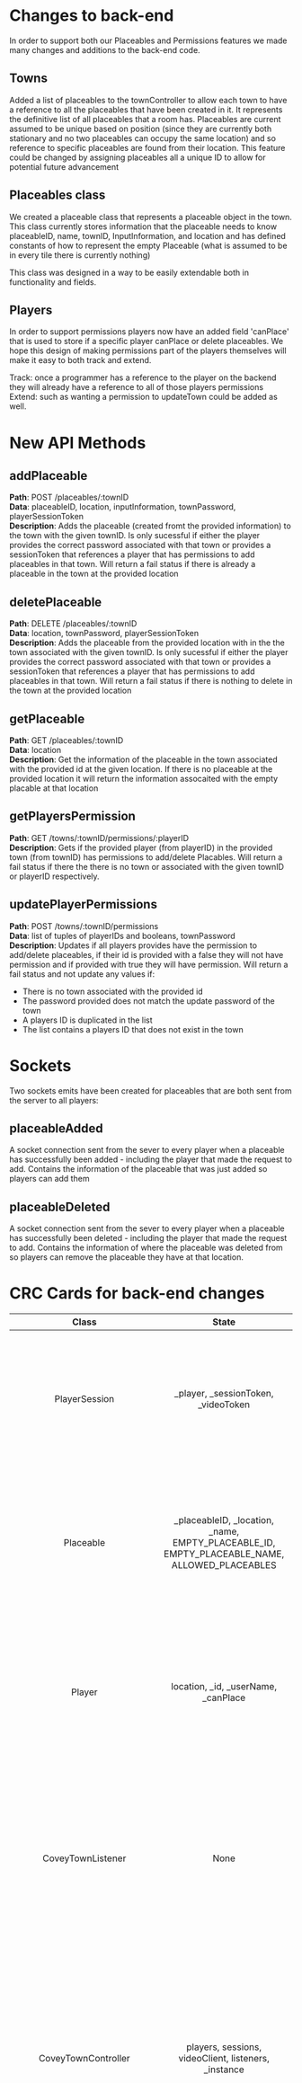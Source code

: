 # Changes to back-end

In order to support both our Placeables and Permissions features we made many changes and additions to the back-end code.

## Towns

Added a list of placeables to the townController to allow each town to have a reference to all the placeables that have been created in it.
It represents the definitive list of all placeables that a room has.
Placeables are current assumed to be unique based on position (since they are currently both stationary and no two placeables can occupy the same location)
and so reference to specific placeables are found from their location.
This feature could be changed by assigning placeables all a unique ID to allow for potential future advancement

## Placeables class

We created a placeable class that represents a placeable object in the town.
This class currently stores information that the placeable needs to know
placeableID, name, townID, InputInformation, and location
and has defined constants of how to represent the empty Placeable (what is assumed to be in every tile there is currently nothing)

This class was designed in a way to be easily extendable both in functionality and fields.

## Players

In order to support permissions players now have an added field 'canPlace' that is used to store if a specific player canPlace or delete placeables.
We hope this design of making permissions part of the players themselves will make it easy to both track and extend. 

Track: once a programmer has a reference to the player on the backend they will already have a reference to all of those players permissions <br />
Extend: such as wanting a permission to updateTown could be added as well.

# New API Methods

## addPlaceable

**Path**: POST /placeables/:townID <br />
**Data**: placeableID, location, inputInformation, townPassword, playerSessionToken <br />
**Description**: Adds the placeable (created fromt the provided information) to the town with the given townID. Is only sucessful if either the player provides the correct password associated with that town or provides a sessionToken that references a player that has permissions to add placeables in that town.
Will return a fail status if there is already a placeable in the town at the provided location

## deletePlaceable

**Path**: DELETE /placeables/:townID <br />
**Data**: location, townPassword, playerSessionToken <br />
**Description**: Adds the placeable from the provided location with in the the town associated with the given townID. Is only sucessful if either the player provides the correct password associated with that town or provides a sessionToken that references a player that has permissions to add placeables in that town.
Will return a fail status if there is nothing to delete in the town at the provided location

## getPlaceable

**Path**: GET /placeables/:townID <br />
**Data**: location <br />
**Description**: Get the information of the placeable in the town associated with the provided id at the given location.
If there is no placeable at the provided location it will return the information assocaited with the empty placable at that location

## getPlayersPermission

**Path**: GET /towns/:townID/permissions/:playerID <br />
**Description**: Gets if the provided player (from playerID) in the provided town (from townID) has permissions to add/delete Placables.
Will return a fail status if there the there is no town or associated with the given townID or playerID respectively.

## updatePlayerPermissions

**Path**: POST /towns/:townID/permissions <br />
**Data**: list of tuples of playerIDs and booleans, townPassword <br />
**Description**: Updates if all players provides have the permission to add/delete placeables, if their id is provided with a false they will not have permission and if provided with true they will have permission.
Will return a fail status and not update any values if:

- There is no town associated with the provided id
- The password provided does not match the update password of the town
- A players ID is duplicated in the list
- The list contains a players ID that does not exist in the town

# Sockets

Two sockets emits have been created for placeables that are both sent from the server to all players:

## placeableAdded

A socket connection sent from the sever to every player when a placeable has successfully been added - including the player that made the request to add.
Contains the information of the placeable that was just added so players can add them

## placeableDeleted

A socket connection sent from the sever to every player when a placeable has successfully been deleted - including the player that made the request to add.
Contains the information of where the placeable was deleted from so players can remove the placeable they have at that location.

# CRC Cards for back-end changes

Class | State | Responsibility | Collaborators
| :---: | :---: | :---: | :---:
PlayerSession  | _player, _sessionToken, _videoToken | Represents the connection of a player to a town. Stores the secret tokens that this player uses to access resources in the town. | Player, CoveyTownController
Placeable  | _placeableID, _location, _name, EMPTY_PLACEABLE_ID, EMPTY_PLACEABLE_NAME, ALLOWED_PLACEABLES | Represents the objects that can be added by a player to a town. Stores the secret tokens that this player uses to access resources in the town. | CoveyTownController,CoveyTownListener, CoveyTownRequestHandlers
Player  | location, _id, _userName, _canPlace | Represents the user who is connected to a player object. Initialises the player with location, id and username and permission to delete/add object. | PlayerSession, CoveyTownListener, CoveyTownRequestHandlers, CoveyTownController
CoveyTownListener  | None | Defines a listener in each town. Updates when a player joins, moves or disconnects the town, when a placeable is added to the town, placeable is deleted or when the town is destroyed. | Player,Placeable CoveyTownRequestHandlers, CoveyTownController
CoveyTownController  | players, sessions, videoClient, listeners, _instance | Implements the logic of each town such as joining of a player into the town, moving from the location and leaving a town, object addition, object deletion, updating player permission to add/ delete objects. | CoveyTownListener,Player, PlayerSession, TwilioVideo, IVideoClient, CoverTownsStore, Placeable
townJoinHandler  | newPlayers, newSession, coveyTownController | Process a player's request to join a town. Returns a sessionToken that is used by the client to make subscription to the town. | CoverTownController, Player, TownJoinRequest,town, Placeable, PlayerSession
addPlaceableHandler  | None | Process a player's request to add objects to a town. Returns a sessionToken that is used by the client to add objects to the town. | CoverTownRequestHandlers,  town
deletePlaceableHandler  | None | Process a player's request to delete objects on a town. Returns a sessionToken that is used by the client to add objects to the town. | CoverTownRequestHandlers,  town
getPlaceableHandler  | None | Process a player's request to get the object details on a town. Returns a sessionToken that is used by the client. | CoverTownRequestHandlers,  town
updatePlayerPermissionsHandler  | None | Process a player's request to get permissions for the addition or deletion of objects in a town. Returns a sessionToken that is used by the client. | CoverTownRequestHandlers,  town
townSubscriptionHandler  | newPlayers, newSession, coveyTownController | Process a remote player's subscription to updates for a town. | CoverTownController,  town
IVideoClient  | None | Authorize a client to connect to a video town. | CoverTownController

# Changes to front-end

In order to display both our Placeables and Permissions features we made many changes and additions to the front-end code.

## coveyAppState

The following fields are now being stored in the coveyAppState:
- placeables - Stores the list of placeables that have been placed in the current room.
- currentTownID - Stores the townID of the room we are currently in.
- apiClient - An object of TownServiceClient that provides the service calls used. The API calls for adding and deleting are used inside CoveyGameScene
- sessionToken - 

## WorldMap

## PermissionsButton

This component was created to display the Permissions button. This component is being rendered in the MenuBar component, so that it displays alongside the Town Settings and A/V Settings buttons. Clicking on the Permissions button opens up a Chakra UI Modal with options for entering password and changing player's permissions.  

## Placeable Images

## Placable Components

# UI Changes
